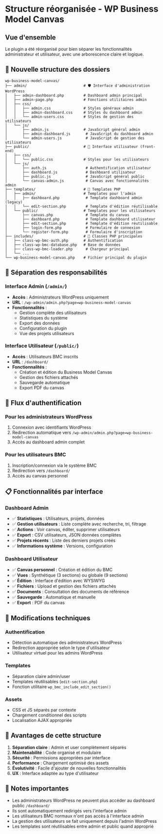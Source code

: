 # Structure réorganisée - WP Business Model Canvas

## Vue d'ensemble

Le plugin a été réorganisé pour bien séparer les fonctionnalités administrateur et utilisateur, avec une arborescence claire et logique.

## 📁 Nouvelle structure des dossiers

```
wp-business-model-canvas/
├── admin/                          # 🛡️ Interface d'administration WordPress
│   ├── admin-dashboard.php         # Dashboard admin principal
│   ├── admin-page.php              # Fonctions utilitaires admin
│   ├── css/
│   │   ├── admin.css               # Styles généraux admin
│   │   ├── admin-dashboard.css     # Styles du dashboard admin
│   │   └── admin-users.css         # Styles de gestion des utilisateurs
│   └── js/
│       ├── admin.js                # JavaScript général admin
│       ├── admin-dashboard.js       # JavaScript du dashboard admin
│       └── admin-users.js           # JavaScript de gestion des utilisateurs
├── public/                         # 👥 Interface utilisateur (front-end)
│   ├── css/
│   │   └── public.css              # Styles pour les utilisateurs
│   └── js/
│       ├── auth.js                  # Authentification utilisateur
│       ├── dashboard.js             # Dashboard utilisateur
│       ├── public.js                # JavaScript général public
│       └── canvas-admin.js          # Canvas avec fonctionnalités admin
├── templates/                      # 📄 Templates PHP
│   ├── admin/                      # Templates pour l'admin
│   │   ├── dashboard.php            # Template dashboard admin (legacy)
│   │   └── edit-section.php         # Template d'édition réutilisable
│   └── public/                     # Templates pour les utilisateurs
│       ├── canvas.php               # Template du canvas
│       ├── dashboard.php            # Template dashboard utilisateur
│       ├── edit-section.php         # Template d'édition réutilisable
│       ├── login-form.php           # Formulaire de connexion
│       └── register-form.php        # Formulaire d'inscription
├── includes/                       # 🔧 Classes PHP principales
│   ├── class-wp-bmc-auth.php       # Authentification
│   ├── class-wp-bmc-database.php   # Base de données
│   ├── class-wp-bmc-loader.php      # Chargeur principal
│   └── ...
└── wp-business-model-canvas.php    # Fichier principal du plugin
```

## 🎯 Séparation des responsabilités

### **Interface Admin (`/admin/`)**
- **Accès** : Administrateurs WordPress uniquement
- **URL** : `/wp-admin/admin.php?page=wp-business-model-canvas`
- **Fonctionnalités** :
  - Gestion complète des utilisateurs
  - Statistiques du système
  - Export des données
  - Configuration du plugin
  - Vue des projets utilisateurs

### **Interface Utilisateur (`/public/`)**
- **Accès** : Utilisateurs BMC inscrits
- **URL** : `/dashboard/`
- **Fonctionnalités** :
  - Création et édition du Business Model Canvas
  - Gestion des fichiers attachés
  - Sauvegarde automatique
  - Export PDF du canvas

## 🔄 Flux d'authentification

### **Pour les administrateurs WordPress**
1. Connexion avec identifiants WordPress
2. Redirection automatique vers `/wp-admin/admin.php?page=wp-business-model-canvas`
3. Accès au dashboard admin complet

### **Pour les utilisateurs BMC**
1. Inscription/connexion via le système BMC
2. Redirection vers `/dashboard/`
3. Accès au canvas personnel

## 📋 Fonctionnalités par interface

### **Dashboard Admin**
- ✅ **Statistiques** : Utilisateurs, projets, données
- ✅ **Gestion utilisateurs** : Liste complète avec recherche, tri, filtrage
- ✅ **Actions** : Voir canvas, éditer, supprimer utilisateurs
- ✅ **Export** : CSV utilisateurs, JSON données complètes
- ✅ **Projets récents** : Liste des derniers projets créés
- ✅ **Informations système** : Versions, configuration

### **Dashboard Utilisateur**
- ✅ **Canvas personnel** : Création et édition du BMC
- ✅ **Vues** : Synthétique (3 sections) ou globale (9 sections)
- ✅ **Édition** : Interface d'édition avec WYSIWYG
- ✅ **Fichiers** : Upload et gestion des fichiers attachés
- ✅ **Documents** : Consultation des documents de référence
- ✅ **Sauvegarde** : Automatique et manuelle
- ✅ **Export** : PDF du canvas

## 🔧 Modifications techniques

### **Authentification**
- Détection automatique des administrateurs WordPress
- Redirection appropriée selon le type d'utilisateur
- Utilisateur virtuel pour les admins WordPress

### **Templates**
- Séparation claire admin/user
- Templates réutilisables (`edit-section.php`)
- Fonction utilitaire `wp_bmc_include_edit_section()`

### **Assets**
- CSS et JS séparés par contexte
- Chargement conditionnel des scripts
- Localisation AJAX appropriée

## 🚀 Avantages de cette structure

1. **Séparation claire** : Admin et user complètement séparés
2. **Maintenabilité** : Code organisé et modulaire
3. **Sécurité** : Permissions appropriées par interface
4. **Performance** : Chargement optimisé des assets
5. **Évolutivité** : Facile d'ajouter de nouvelles fonctionnalités
6. **UX** : Interface adaptée au type d'utilisateur

## 📝 Notes importantes

- Les administrateurs WordPress ne peuvent plus accéder au dashboard public `/dashboard/`
- Ils sont automatiquement redirigés vers l'interface admin
- Les utilisateurs BMC normaux n'ont pas accès à l'interface admin
- La gestion des utilisateurs se fait uniquement depuis l'admin WordPress
- Les templates sont réutilisables entre admin et public quand approprié
